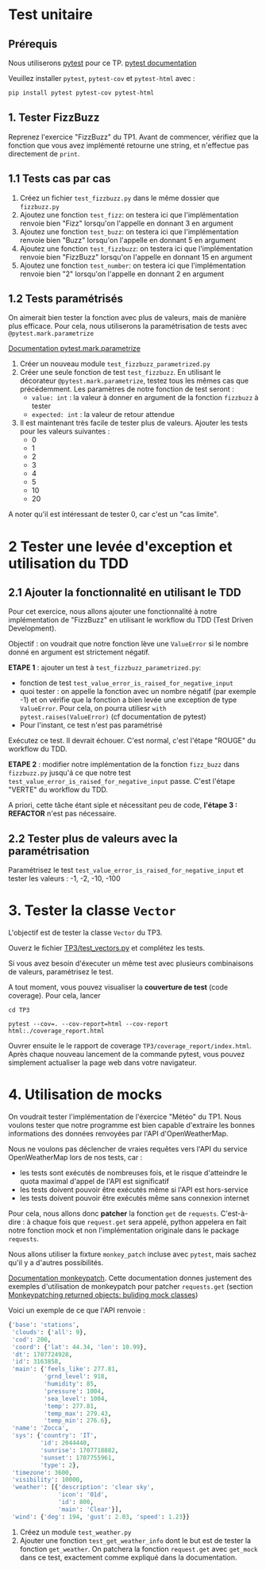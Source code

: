 # Test unitaire

## Prérequis

Nous utiliserons [pytest](https://docs.pytest.org/en/8.0.x/) pour ce TP. [pytest documentation](https://docs.pytest.org/en/7.1.x/contents.html)

Veuillez installer `pytest`, `pytest-cov` et `pytest-html` avec :
```sh
pip install pytest pytest-cov pytest-html
```

## 1. Tester FizzBuzz

Reprenez l'exercice "FizzBuzz" du TP1. Avant de commencer, vérifiez que la fonction que vous avez implémenté retourne une string, et n'effectue pas directement de `print`.

## 1.1 Tests cas par cas

1. Créez un fichier `test_fizzbuzz.py` dans le même dossier que `fizzbuzz.py`
1. Ajoutez une fonction `test_fizz`: on testera ici que l'implémentation renvoie bien "Fizz" lorsqu'on l'appelle en donnant 3 en argument
1. Ajoutez une fonction `test_buzz`: on testera ici que l'implémentation renvoie bien "Buzz" lorsqu'on l'appelle en donnant 5 en argument
1. Ajoutez une fonction `test_fizzbuzz`: on testera ici que l'implémentation renvoie bien "FizzBuzz" lorsqu'on l'appelle en donnant 15 en argument
1. Ajoutez une fonction `test_number`: on testera ici que l'implémentation renvoie bien "2" lorsqu'on l'appelle en donnant 2 en argument

## 1.2 Tests paramétrisés

On aimerait bien tester la fonction avec plus de valeurs, mais de manière plus efficace. Pour cela, nous utiliserons la paramétrisation de tests avec `@pytest.mark.parametrize`

[Documentation pytest.mark.parametrize](https://docs.pytest.org/en/7.1.x/how-to/parametrize.html)

1. Créer un nouveau module `test_fizzbuzz_parametrized.py`
1. Créer une seule fonction de test `test_fizzbuzz`. En utilisant le décorateur `@pytest.mark.parametrize`, testez tous les mêmes cas que précédemment. Les paramètres de notre fonction de test seront :
    - `value: int` : la valeur à donner en argument de la fonction `fizzbuzz` à tester
    - `expected: int` : la valeur de retour attendue
1. Il est maintenant très facile de tester plus de valeurs. Ajouter les tests pour les valeurs suivantes :
    - 0
    - 1
    - 2
    - 3
    - 4
    - 5
    - 10
    - 20

A noter qu'il est intéressant de tester 0, car c'est un "cas limite".

# 2 Tester une levée d'exception et utilisation du TDD

## 2.1 Ajouter la fonctionnalité en utilisant le TDD

Pour cet exercice, nous allons ajouter une fonctionnalité à notre implémentation de "FizzBuzz" en utilisant le workflow du TDD (Test Driven Development).

Objectif : on voudrait que notre fonction lève une `ValueError` si le nombre donné en argument est strictement négatif.

**ETAPE 1** : ajouter un test à `test_fizzbuzz_parametrized.py`:

- fonction de test `test_value_error_is_raised_for_negative_input`
- quoi tester : on appelle la fonction avec un nombre négatif (par exemple -1) et on vérifie que la fonction a bien levée une exception de type `ValueError`. Pour cela, on pourra utiliesr `with pytest.raises(ValueError)` (cf documentation de pytest)
- Pour l'instant, ce test n'est pas paramétrisé

Exécutez ce test. Il devrait échouer. C'est normal, c'est l'étape "ROUGE" du workflow du TDD.

**ETAPE 2** : modifier notre implémentation de la fonction `fizz_buzz` dans `fizzbuzz.py` jusqu'á ce que notre test  `test_value_error_is_raised_for_negative_input` passe.
C'est l'étape "VERTE" du workflow du TDD.

A priori, cette tâche étant siple et nécessitant peu de code, **l'étape 3 : REFACTOR** n'est pas nécessaire.

## 2.2 Tester plus de valeurs avec la paramétrisation

Paramétrisez le test `test_value_error_is_raised_for_negative_input` et tester les valeurs : -1, -2, -10, -100

# 3. Tester la classe ``Vector``

L'objectif est de tester la classe `Vector` du TP3.

Ouverz le fichier [TP3/test_vectors.py](../TP3/test_vectors.py) et complétez les tests.

Si vous avez besoin d'éxecuter un même test avec plusieurs combinaisons de valeurs, paramétrisez le test.

A tout moment, vous pouvez visualiser la **couverture de test** (code coverage). Pour cela, lancer
```
cd TP3

pytest --cov=. --cov-report=html --cov-report html:./coverage_report.html
```
Ouvrer ensuite le le rapport de coverage `TP3/coverage_report/index.html`. Après chaque nouveau lancement de la commande pytest, vous pouvez simplement actualiser la page web dans votre navigateur.

# 4. Utilisation de mocks

On voudrait tester l'implémentation de l'éxercice "Météo" du TP1.
Nous voulons tester que notre programme est bien capable d'extraire les bonnes informations des données renvoyées par l'API d'OpenWeatherMap.

Nous ne voulons pas déclencher de vraies requêtes vers l'API du service OpenWeatherMap lors de nos tests, car :
- les tests sont exécutés de nombreuses fois, et le risque d'atteindre le quota maximal d'appel de l'API est significatif
- les tests doivent pouvoir être exécutés même si l'API est hors-service
- les tests doivent pouvoir être exécutés même sans connexion internet

Pour cela, nous allons donc **patcher** la fonction `get` de `requests`. C'est-à-dire : à chaque fois que `request.get` sera appelé, python appelera en fait notre fonction mock et non l'implémentation originale dans le package `requests`.

Nous allons utiliser la fixture `monkey_patch` incluse avec `pytest`, mais sachez qu'il y a d'autres possibilités.

[Documentation monkeypatch](https://docs.pytest.org/en/latest/how-to/monkeypatch.html). Cette documentation donnes justement des exemples d'utilisation de monkeypatch pour patcher `requests.get` (section [Monkeypatching returned objects: buliding mock classes](https://docs.pytest.org/en/latest/how-to/monkeypatch.html#monkeypatching-returned-objects-building-mock-classes))

Voici un exemple de ce que l'API renvoie :
```python
{'base': 'stations',
 'clouds': {'all': 9},
 'cod': 200,
 'coord': {'lat': 44.34, 'lon': 10.99},
 'dt': 1707724928,
 'id': 3163858,
 'main': {'feels_like': 277.81,
          'grnd_level': 918,
          'humidity': 85,
          'pressure': 1004,
          'sea_level': 1004,
          'temp': 277.81,
          'temp_max': 279.43,
          'temp_min': 276.6},
 'name': 'Zocca',
 'sys': {'country': 'IT',
         'id': 2044440,
         'sunrise': 1707718882,
         'sunset': 1707755961,
         'type': 2},
 'timezone': 3600,
 'visibility': 10000,
 'weather': [{'description': 'clear sky',
              'icon': '01d',
              'id': 800,
              'main': 'Clear'}],
 'wind': {'deg': 194, 'gust': 2.03, 'speed': 1.23}}
```

1. Créez un module ``test_weather.py``
1. Ajouter une fonction `test_get_weather_info` dont le but est de tester la fonction `get_weather`. On patchera la fonction `request.get` avec `get_mock` dans ce test, exactement comme expliqué dans la documentation.
